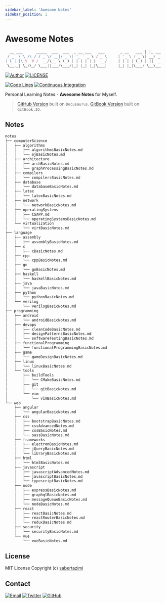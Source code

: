 ```yaml
---
sidebar_label: 'Awesome Notes'
sidebar_position: 1
---
```


# Awesome Notes

```js
  __ ___      _____  ___  ___  _ __ ___   ___       _ __   ___ | |_ ___  ___
 / _` \ \ /\ / / _ \/ __|/ _ \| '_ ` _ \ / _ \     | '_ \ / _ \| __/ _ \/ __|
| (_| |\ V  V /  __/\__ \ (_) | | | | | |  __/     | | | | (_) | ||  __/\__ \
 \__,_| \_/\_/ \___||___/\___/|_| |_| |_|\___|     |_| |_|\___/ \__\___||___/
```

[![Author](https://img.shields.io/badge/author-sabertaz-lightgrey?style=for-the-badge)](https://github.com/sabertazimi)
[![LICENSE](https://img.shields.io/github/license/sabertazimi/awesome-notes?style=for-the-badge)](https://raw.githubusercontent.com/sabertazimi/awesome-notes/main/LICENSE)

[![Code Lines](https://img.shields.io/tokei/lines/github/sabertazimi/awesome-notes?style=for-the-badge&logo=visualstudiocode)](https://github.com/sabertazimi/awesome-notes)
[![Continuous Integration](https://img.shields.io/github/workflow/status/sabertazimi/awesome-notes/Continuous%20Integration/main?style=for-the-badge&logo=github)](https://github.com/sabertazimi/awesome-notes/actions/workflows/ci.yml)

Personal Learning Notes - **Awesome Notes** for Myself.

> [GitHub Version](https://sabertazimi.github.io/awesome-notes)
> built on `Docusaurus`.
> [GitBook Version](https://notes.tazimi.dev)
> built on `GitBook.IO`.

## Notes

```bash
notes
├── computerScience
│   ├── algorithms
│   │   ├── algorithmsBasicNotes.md
│   │   └── ojBasicNotes.md
│   ├── architecture
│   │   ├── archBasicNotes.md
│   │   └── graphProcessingBasicNotes.md
│   ├── compilers
│   │   └── compilersBasicNotes.md
│   ├── database
│   │   └── databaseBasicNotes.md
│   ├── latex
│   │   └── latexBasicNotes.md
│   ├── network
│   │   └── networkBasicNotes.md
│   ├── operatingSystems
│   │   ├── CSAPP.md
│   │   └── operatingSystemsBasicNotes.md
│   └── virtualization
│       └── virtBasicNotes.md
├── language
│   ├── assembly
│   │   ├── assemblyBasicNotes.md
│   ├── c
│   │   ├── cBasicNotes.md
│   ├── cpp
│   │   └── cppBasicNotes.md
│   ├── go
│   │   └── goBasicNotes.md
│   ├── haskell
│   │   └── haskellBasicNotes.md
│   ├── java
│   │   └── javaBasicNotes.md
│   ├── python
│   │   └── pythonBasicNotes.md
│   └── verilog
│       └── verilogBasicNotes.md
├── programming
│   ├── android
│   │   └── androidBasicNotes.md
│   ├── devops
│   │   ├── cleanCodeBasicNotes.md
│   │   ├── designPatternsBasicNotes.md
│   │   └── softwareTestingBasicNotes.md
│   ├── functionalProgramming
│   │   └── functionalProgrammingBasicNotes.md
│   ├── game
│   │   └── gameDesignBasicNotes.md
│   ├── linux
│   │   └── linuxBasicNotes.md
│   └── tools
│       ├── buildTools
│       │   └── CMakeBasicNotes.md
│       ├── git
│       │   └── gitBasicNotes.md
│       └── vim
│           └── vimBasicNotes.md
└── web
    ├── angular
    │   └── angularBasicNotes.md
    ├── css
    │   ├── bootstrapBasicNotes.md
    │   ├── cssAdvancedNotes.md
    │   ├── cssBasicNotes.md
    │   └── sassBasicNotes.md
    ├── frameworks
    │   ├── electronBasicNotes.md
    │   ├── jQueryBasicNotes.md
    │   └── libraryBasicNotes.md
    ├── html
    │   └── htmlBasicNotes.md
    ├── javascript
    │   ├── javascriptAdvancedNotes.md
    │   ├── javascriptBasicNotes.md
    │   └── typescriptBasicNotes.md
    ├── node
    │   ├── expressBasicNotes.md
    │   ├── graphqlBasicNotes.md
    │   ├── messageQueueBasicNotes.md
    │   └── nodeBasicNotes.md
    ├── react
    │   ├── reactBasicNotes.md
    │   ├── reactRouterBasicNotes.md
    │   └── reduxBasicNotes.md
    ├── security
    │   └── securityBasicNotes.md
    └── vue
        └── vueBasicNotes.md
```

## License

MIT License Copyright (c) [sabertazimi](https://github.com/sabertazimi)

## Contact

[![Email](https://img.shields.io/badge/-Gmail-ea4335?style=for-the-badge&logo=gmail&logoColor=white)](mailto:sabertazimi@gmail.com)
[![Twitter](https://img.shields.io/badge/-Twitter-1da1f2?style=for-the-badge&logo=twitter&logoColor=white)](https://twitter.com/sabertazimi)
[![GitHub](https://img.shields.io/badge/-GitHub-181717?style=for-the-badge&logo=github&logoColor=white)](https://github.com/sabertazimi)
